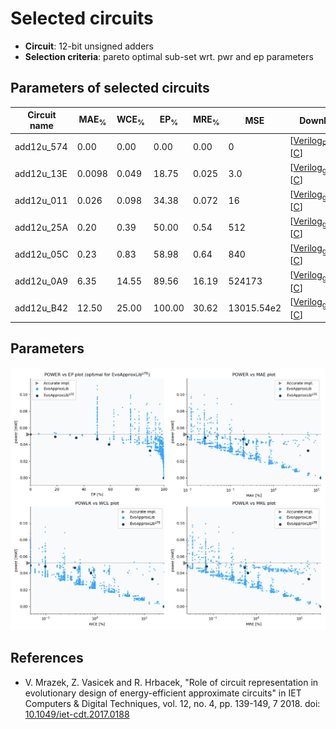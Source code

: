 
Selected circuits
===================
 - **Circuit**: 12-bit unsigned adders
 - **Selection criteria**: pareto optimal sub-set wrt. pwr and ep parameters

Parameters of selected circuits
----------------------------

| Circuit name | MAE<sub>%</sub> | WCE<sub>%</sub> | EP<sub>%</sub> | MRE<sub>%</sub> | MSE | Download |
| --- |  --- | --- | --- | --- | --- | --- | 
| add12u_574 | 0.00 | 0.00 | 0.00 | 0.00 | 0 |   [[Verilog<sub>PDK45</sub>](add12u_574_pdk45.v)] [[C](add12u_574.c)] |
| add12u_13E | 0.0098 | 0.049 | 18.75 | 0.025 | 3.0 |  [[Verilog<sub>generic</sub>](add12u_13E.v)]  [[C](add12u_13E.c)] |
| add12u_011 | 0.026 | 0.098 | 34.38 | 0.072 | 16 |  [[Verilog<sub>generic</sub>](add12u_011.v)]  [[C](add12u_011.c)] |
| add12u_25A | 0.20 | 0.39 | 50.00 | 0.54 | 512 |  [[Verilog<sub>generic</sub>](add12u_25A.v)]  [[C](add12u_25A.c)] |
| add12u_05C | 0.23 | 0.83 | 58.98 | 0.64 | 840 |  [[Verilog<sub>generic</sub>](add12u_05C.v)]  [[C](add12u_05C.c)] |
| add12u_0A9 | 6.35 | 14.55 | 89.56 | 16.19 | 524173 |  [[Verilog<sub>generic</sub>](add12u_0A9.v)]  [[C](add12u_0A9.c)] |
| add12u_B42 | 12.50 | 25.00 | 100.00 | 30.62 | 13015.54e2 |  [[Verilog<sub>generic</sub>](add12u_B42.v)]  [[C](add12u_B42.c)] |
    
Parameters
--------------
![Parameters figure](fig.png)

References
--------------
   - V. Mrazek, Z. Vasicek and R. Hrbacek, "Role of circuit representation in evolutionary design of energy-efficient approximate circuits" in IET Computers & Digital Techniques, vol. 12, no. 4, pp. 139-149, 7 2018. doi: [10.1049/iet-cdt.2017.0188](https://dx.doi.org/10.1049/iet-cdt.2017.0188)

             